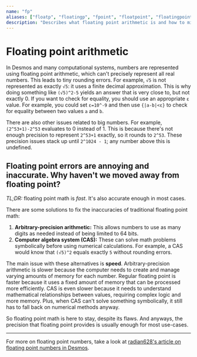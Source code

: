 ```yaml
---
name: "fp"
aliases: ["floatp", "floatingp", "fpoint", "floatpoint", "floatingpoint"]
description: "Describes what floating point arithmetic is and how to mitigate problems associated with it."
---
```

# Floating point arithmetic

In Desmos and many computational systems, numbers are represented using floating point arithmetic, which can't precisely represent all real numbers. This leads to tiny rounding errors. For example, `√5` is not represented as exactly `√5`: it uses a finite decimal approximation. This is why doing something like `(√5)^2-5` yields an answer that is very close to, but not exactly 0. If you want to check for equality, you should use an appropriate `ε` value. For example, you could set `ε=10^-9` and then use `{|a-b|<ε}` to check for equality between two values `a` and `b`.

There are also other issues related to big numbers. For example, `(2^53+1)-2^53` evaluates to 0 instead of 1. This is because there's not enough precision to represent `2^53+1` exactly, so it rounds to `2^53`. These precision issues stack up until `2^1024 - 1`; any number above this is undefined.

## Floating point errors are annoying and inaccurate. Why haven't we moved away from floating point?

*TL;DR:* floating point math is *fast*. It's also accurate enough in most cases.

There are some solutions to fix the inaccuracies of traditional floating point math:

1. **Arbitrary-precision arithmetic:** This allows numbers to use as many digits as needed instead of being limited to 64 bits.
2. **Computer algebra system (CAS):** These can solve math problems symbolically before using numerical calculations. For example, a CAS would know that `(√5)^2` equals exactly `5` without rounding errors.

The main issue with these alternatives is **speed**. Arbitrary-precision arithmetic is slower because the computer needs to create and manage varying amounts of memory for each number. Regular floating point is faster because it uses a fixed amount of memory that can be processed more efficiently. CAS is even slower because it needs to understand mathematical relationships between values, requiring complex logic and more memory. Plus, when CAS can't solve something symbolically, it still has to fall back on numerical methods anyway.

So floating point math is here to stay, despite its flaws. And anyways, the precision that floating point provides is usually enough for most use-cases.

---

For more on floating point numbers, take a look at [radian628's article on floating point numbers in Desmos](https://radian628.github.io/unofficial-desmos-wiki/misc/floating-point-numbers/).